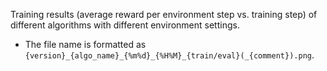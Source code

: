 Training results (average reward per environment step vs. training step) of different algorithms with different environment settings.

- The file name is formatted as `{version}_{algo_name}_{%m%d}_{%H%M}_{train/eval}(_{comment}).png`.